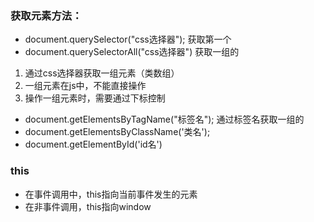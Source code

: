 ### 获取元素方法：
- document.querySelector("css选择器");    获取第一个
- document.querySelectorAll("css选择器")  获取一组的
 1. 通过css选择器获取一组元素（类数组）
 2. 一组元素在js中，不能直接操作
 3. 操作一组元素时，需要通过下标控制
- document.getElementsByTagName("标签名");    通过标签名获取一组的
- document.getElementsByClassName('类名');
- document.getElementById('id名')


### this
- 在事件调用中，this指向当前事件发生的元素
- 在非事件调用，this指向window
